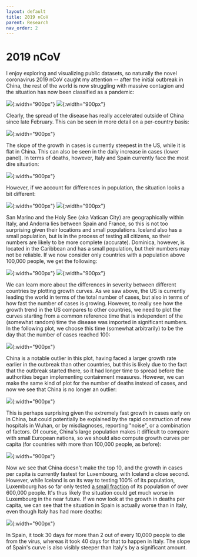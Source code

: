 ```yaml
---
layout: default
title: 2019 nCoV
parent: Research
nav_order: 2
---
```


# 2019 nCoV

I enjoy exploring and visualizing public datasets, so naturally the novel coronavirus 2019 nCoV caught my attention -- after the initial outbreak in China, the rest of the world is now struggling with massive contagion and the situation has now been classified as a pandemic:

![](/assets/images/cases_total.png){:width="900px"}
![](/assets/images/deaths_total.png){:width="900px"}

Clearly, the spread of the disease has really accelerated outside of China since late February. This can be seen in more detail on a per-country basis:

![](/assets/images/cases_top10.png){:width="900px"}

The slope of the growth in cases is currently steepest in the US, while it is flat in China. This can also be seen in the daily increase in cases (lower panel). In terms of deaths, however, Italy and Spain currently face the most dire situation:

![](/assets/images/deaths_top10.png){:width="900px"}

However, if we account for differences in population, the situation looks a bit different:

![](/assets/images/cases_top10_pc_min0.png){:width="900px"}
![](/assets/images/deaths_top10_pc_min0.png){:width="900px"}

San Marino and the Holy See (aka Vatican City) are geographically within Italy, and Andorra lies between Spain and France, so this is not too surprising given their locations and small populations. Iceland also has a small population, but is in the process of testing all citizens, so their numbers are likely to be more complete (accurate). Dominica, however, is located in the Caribbean and has a small population, but their numbers may not be reliable.
If we now consider only countries with a population above 100,000 people, we get the following:

![](/assets/images/cases_top10_pc_min100000.png){:width="900px"}
![](/assets/images/deaths_top10_pc_min100000.png){:width="900px"}

We can learn more about the differences in severity between different countries by plotting growth curves. As we saw above, the US is currently leading the world in terms of the total number of cases, but also in terms of how fast the number of cases is growing. However, to really see how the growth trend in the US compares to other countries, we need to plot the curves starting from a common reference time that is independent of the (somewhat random) time the disease was imported in significant numbers. In the following plot, we choose this time (somewhat arbitrarily) to be the day that the number of cases reached 100:

![](/assets/images/cases_rate_top10.png){:width="900px"}

China is a notable outlier in this plot, having faced a larger growth rate earlier in the outbreak than other countries, but this is likely due to the fact that the outbreak started there, so it had longer time to spread before the authorities began implementing containment measures. However, we can make the same kind of plot for the number of deaths instead of cases, and now we see that China is no longer an outlier:

![](/assets/images/deaths_rate_top10.png){:width="900px"}

This is perhaps surprising given the extremely fast growth in cases early on in China, but could potentially be explained by the rapid construction of new hospitals in Wuhan, or by misdiagnoses, reporting "noise", or a combination of factors. Of course, China's large population makes it difficult to compare with small European nations, so we should also compute growth curves per capita (for countries with more than 100,000 people, as before):

![](/assets/images/cases_rate_top10_pc_min100000.png){:width="900px"}

Now we see that China doesn't make the top 10, and the growth in cases per capita is currently fastest for Luxembourg, with Iceland a close second. However, while Iceland is on its way to testing 100% of its population, Luxembourg has so far only tested [a small fraction](https://msan.gouvernement.lu/en/dossiers/2020/corona-virus.html) of its population of over 600,000 people. It's thus likely the situation could get much worse in Luxembourg in the near future. If we now look at the growth in deaths per capita, we can see that the situation in Spain is actually worse than in Italy, even though Italy has had more deaths:

![](/assets/images/deaths_rate_top10_pc_min100000.png){:width="900px"}

In Spain, it took 30 days for more than 2 out of every 10,000 people to die from the virus, whereas it took 40 days for that to happen in Italy. The slope of Spain's curve is also visibly steeper than Italy's by a significant amount.
